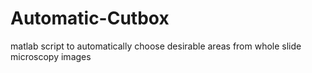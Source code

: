 # Automatic-Cutbox
matlab script to automatically choose desirable areas from whole slide microscopy images
